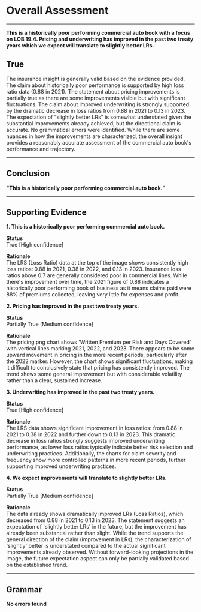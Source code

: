 # Overall Assessment

---

**This is a historically poor performing commercial auto book with a focus on LOB 19.4. Pricing and underwriting has improved in the past two treaty years which we expect will translate to slightly better LRs.**

## True

The insurance insight is generally valid based on the evidence provided. The claim about historically poor performance is supported by high loss ratio data (0.88 in 2021). The statement about pricing improvements is partially true as there are some improvements visible but with significant fluctuations. The claim about improved underwriting is strongly supported by the dramatic decrease in loss ratios from 0.88 in 2021 to 0.13 in 2023. The expectation of "slightly better LRs" is somewhat understated given the substantial improvements already achieved, but the directional claim is accurate. No grammatical errors were identified. While there are some nuances in how the improvements are characterized, the overall insight provides a reasonably accurate assessment of the commercial auto book's performance and trajectory.

---

## Conclusion

**"This is a historically poor performing commercial auto book.**"

---

## Supporting Evidence

**1. This is a historically poor performing commercial auto book.**

**Status** <br>True [High confidence]

**Rationale** <br>The LRS (Loss Ratio) data at the top of the image shows consistently high loss ratios: 0.88 in 2021, 0.38 in 2022, and 0.13 in 2023. Insurance loss ratios above 0.7 are generally considered poor in commercial lines. While there's improvement over time, the 2021 figure of 0.88 indicates a historically poor performing book of business as it means claims paid were 88% of premiums collected, leaving very little for expenses and profit.

**2. Pricing has improved in the past two treaty years.**

**Status** <br>Partially True [Medium confidence]

**Rationale** <br>The pricing.png chart shows 'Written Premium per Risk and Days Covered' with vertical lines marking 2021, 2022, and 2023. There appears to be some upward movement in pricing in the more recent periods, particularly after the 2022 marker. However, the chart shows significant fluctuations, making it difficult to conclusively state that pricing has consistently improved. The trend shows some general improvement but with considerable volatility rather than a clear, sustained increase.

**3. Underwriting has improved in the past two treaty years.**

**Status** <br>True [High confidence]

**Rationale** <br>The LRS data shows significant improvement in loss ratios: from 0.88 in 2021 to 0.38 in 2022 and further down to 0.13 in 2023. This dramatic decrease in loss ratios strongly suggests improved underwriting performance, as lower loss ratios typically indicate better risk selection and underwriting practices. Additionally, the charts for claim severity and frequency show more controlled patterns in more recent periods, further supporting improved underwriting practices.

**4. We expect improvements will translate to slightly better LRs.**

**Status** <br>Partially True [Medium confidence]

**Rationale** <br>The data already shows dramatically improved LRs (Loss Ratios), which decreased from 0.88 in 2021 to 0.13 in 2023. The statement suggests an expectation of 'slightly better LRs' in the future, but the improvement has already been substantial rather than slight. While the trend supports the general direction of the claim (improvement in LRs), the characterization of 'slightly' better is understated compared to the actual significant improvements already observed. Without forward-looking projections in the image, the future expectation aspect can only be partially validated based on the established trend.

---

## Grammar

**No errors found**
